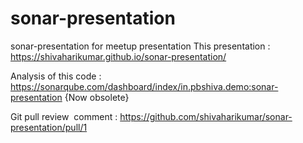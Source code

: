 # sonar-presentation
sonar-presentation for meetup presentation 
This presentation : https://shivaharikumar.github.io/sonar-presentation/

Analysis of this code : https://sonarqube.com/dashboard/index/in.pbshiva.demo:sonar-presentation {Now obsolete}

Git pull  review  comment : https://github.com/shivaharikumar/sonar-presentation/pull/1
